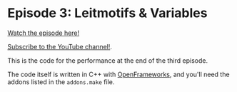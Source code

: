 # Episode 3: Leitmotifs & Variables

[Watch the episode here!](https://youtu.be/o4qUKFHPPnw)

[Subscribe to the YouTube channel!](https://www.youtube.com/channel/UCrZNf0XkxtXE0tsy1y2RT0w).

This is the code for the performance at the end of the third episode.

The code itself is written in C++ with [OpenFrameworks](https://openframeworks.cc/), and you'll need the addons listed in the `addons.make` file.
